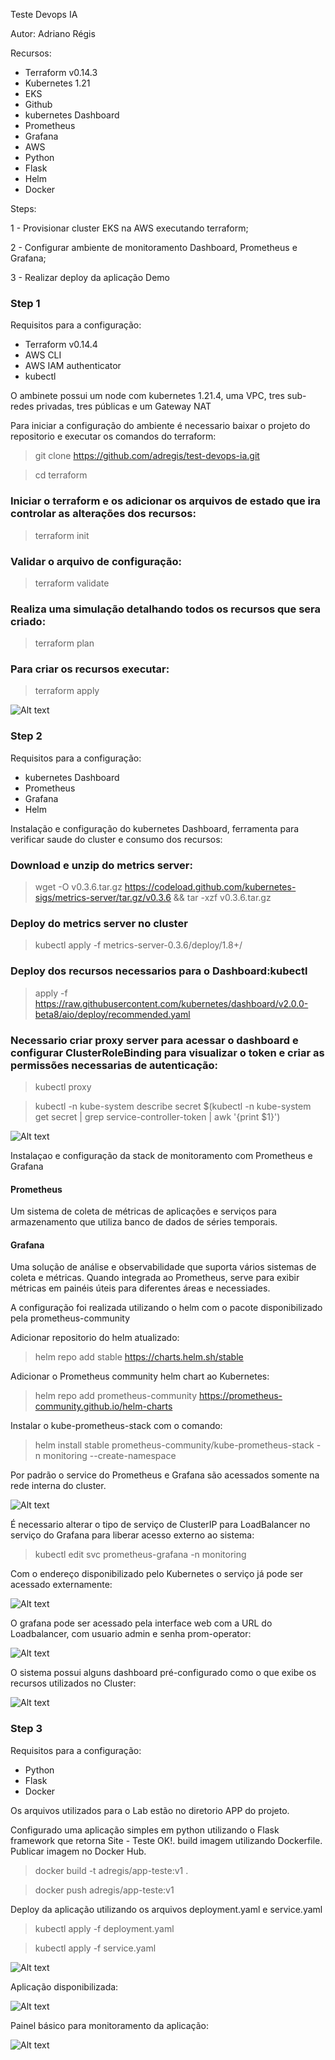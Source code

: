 Teste Devops IA 

Autor: Adriano Régis

Recursos:
- Terraform v0.14.3
- Kubernetes 1.21
- EKS
- Github
- kubernetes Dashboard
- Prometheus 
- Grafana
- AWS
- Python
- Flask
- Helm
- Docker


Steps:

1 - Provisionar cluster EKS na AWS executando terraform;

2 - Configurar ambiente de monitoramento Dashboard, Prometheus e Grafana;

3 - Realizar deploy da aplicação Demo


### Step 1

Requisitos para a configuração:
- Terraform v0.14.4
- AWS CLI
- AWS IAM authenticator
- kubectl

O ambinete possui um node com kubernetes 1.21.4, uma VPC, tres sub-redes privadas, tres públicas e um Gateway NAT

Para iniciar a configuração do ambiente é necessario baixar o projeto do repositorio e executar os comandos do terraform:

>git clone https://github.com/adregis/test-devops-ia.git

>cd terraform

### Iniciar o terraform e os adicionar os arquivos de estado que ira controlar as alterações dos recursos:
>terraform init

### Validar o arquivo de configuração:
>terraform validate

### Realiza uma simulação detalhando todos os recursos que sera criado:
>terraform plan

### Para criar os recursos executar:
>terraform apply


![Alt text](https://github.com/adregis/test-devops-ia/blob/main/imagens/eks1.png?raw=true "Console EKS")


### Step 2

Requisitos para a configuração:
- kubernetes Dashboard
- Prometheus 
- Grafana
- Helm

Instalação e configuração do kubernetes Dashboard, ferramenta para verificar saude do cluster e consumo dos recursos:

### Download e unzip do metrics server:
>wget -O v0.3.6.tar.gz https://codeload.github.com/kubernetes-sigs/metrics-server/tar.gz/v0.3.6 && tar -xzf v0.3.6.tar.gz

### Deploy do metrics server no cluster
>kubectl apply -f metrics-server-0.3.6/deploy/1.8+/

### Deploy dos recursos necessarios para o Dashboard:kubectl 
>apply -f https://raw.githubusercontent.com/kubernetes/dashboard/v2.0.0-beta8/aio/deploy/recommended.yaml

### Necessario criar proxy server para acessar o dashboard e configurar ClusterRoleBinding para visualizar o token e criar as permissões necessarias de autenticação:  
>kubectl proxy

>kubectl -n kube-system describe secret $(kubectl -n kube-system get secret | grep service-controller-token | awk '{print $1}')

![Alt text](https://github.com/adregis/test-devops-ia/blob/main/imagens/eks-dash.png?raw=true "Dashboard")


Instalaçao e configuração da stack de monitoramento com Prometheus e Grafana

#### Prometheus

Um sistema de coleta de métricas de aplicações e serviços para armazenamento que utiliza banco de dados de séries temporais.

#### Grafana

Uma solução de análise e observabilidade que suporta vários sistemas de coleta e métricas. Quando integrada ao Prometheus, serve para exibir métricas em painéis úteis para diferentes áreas e necessiades.

A configuração foi realizada utilizando o helm com o pacote disponibilizado pela prometheus-community

Adicionar repositorio do helm atualizado:

>helm repo add stable https://charts.helm.sh/stable

Adicionar o Prometheus community helm chart ao Kubernetes:

>helm repo add prometheus-community https://prometheus-community.github.io/helm-charts

Instalar o kube-prometheus-stack com o comando:

>helm install stable prometheus-community/kube-prometheus-stack -n monitoring --create-namespace

Por padrão o service do Prometheus e Grafana são acessados somente na rede interna do cluster.

![Alt text](https://github.com/adregis/test-devops-ia/blob/main/imagens/service.jpeg?raw=true "Service prometheus e grafana")

É necessario alterar o tipo de serviço de ClusterIP para LoadBalancer no serviço do Grafana para liberar acesso externo ao sistema:

> kubectl edit svc prometheus-grafana -n monitoring 

Com o endereço disponibilizado pelo Kubernetes o serviço já pode ser acessado externamente:

![Alt text](https://github.com/adregis/test-devops-ia/blob/main/imagens/service-grafana.jpeg?raw=true "Service grafana")


O grafana pode ser acessado pela interface web com a URL do Loadbalancer, com usuario admin e senha prom-operator:

![Alt text](https://github.com/adregis/test-devops-ia/blob/main/imagens/grafana1.png?raw=true "Grafana Login")

O sistema possui alguns dashboard pré-configurado como o que exibe os recursos utilizados no Cluster:

![Alt text](https://github.com/adregis/test-devops-ia/blob/main/imagens/grafana2.png?raw=true "Grafana Dashboard")


### Step 3

Requisitos para a configuração:
- Python
- Flask
- Docker

Os arquivos utilizados para o Lab estão no diretorio APP do projeto.

Configurado uma aplicação simples em python utilizando o Flask framework que retorna Site - Teste OK!.
build imagem utilizando Dockerfile.
Publicar imagem no Docker Hub.

> docker build -t adregis/app-teste:v1 .

> docker push adregis/app-teste:v1


Deploy da aplicação utilizando os arquivos deployment.yaml e service.yaml

> kubectl apply -f deployment.yaml 

> kubectl apply -f service.yaml

![Alt text](https://github.com/adregis/test-devops-ia/blob/main/imagens/app1.jpeg?raw=true "kubectl")

Aplicação disponibilizada:

![Alt text](https://github.com/adregis/test-devops-ia/blob/main/imagens/app2.png?raw=true "app")

Painel básico para monitoramento da aplicação:

![Alt text](https://github.com/adregis/test-devops-ia/blob/main/imagens/app3.png?raw=true "app2")














